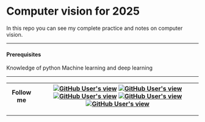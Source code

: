 # Computer vision for 2025

In this repo you can see my complete practice and notes on computer vision.

----
#### Prerequisites
Knowledge of python Machine learning and deep learning



---
| <b>Follow me </b> |<a href="https://medium.com/@DIYCoding"><img alt="GitHub User's view" src="https://img.shields.io/badge/%20-Medium-%23002447?style=for-the-badge"></a> <a href="https://www.linkedin.com/in/arshapjoy/"><img alt="GitHub User's view" src="https://img.shields.io/badge/%20-LinkedIn-%2300172D?style=for-the-badge"></a> <a href="mailto: arshasaiby@gmail.com"><img alt="GitHub User's view" src="https://img.shields.io/badge/%20-Gmail-%23000B18?style=for-the-badge"></a> <a href="https://www.youtube.com/@diycoding"><img alt="GitHub User's view" src="https://img.shields.io/badge/%20-Youtube-%23002447?style=for-the-badge"></a> <a href="https://www.instagram.com/diycodingwitharsha/profilecard/?igsh=dnF0eHQ5ZzR1cGJk"><img alt="GitHub User's view" src="https://img.shields.io/badge/%20-Instagram-%23002447?style=for-the-badge"></a> |
| :---: | :---: |
---





